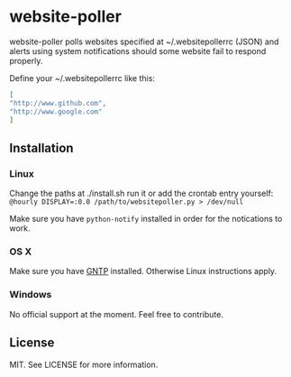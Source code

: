 # website-poller

website-poller polls websites specified at ~/.websitepollerrc (JSON) and alerts
using system notifications should some website fail to respond properly.

Define your ~/.websitepollerrc like this:

```json
[
"http://www.github.com",
"http://www.google.com"
]
```

## Installation

### Linux

Change the paths at ./install.sh run it or add the crontab entry yourself: `@hourly DISPLAY=:0.0 /path/to/websitepoller.py > /dev/null`

Make sure you have `python-notify` installed in order for the notications to work.

### OS X

Make sure you have [GNTP](https://github.com/kfdm/gntp/) installed. Otherwise Linux instructions apply.

### Windows

No official support at the moment. Feel free to contribute.

## License

MIT. See LICENSE for more information.
